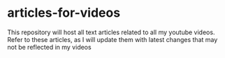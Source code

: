 # articles-for-videos
This repository will host all text articles related to all my youtube videos. Refer to these articles, as I will update them with latest changes that may not be reflected in my videos
